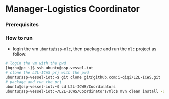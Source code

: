 # Manager-Logistics Coordinator
### Prerequisites
### How to run
- login the vm `ubuntu@ssp-mlc`, then package and run the `mlc` project as follow:
```bash
# login the vm with the pwd
[bqzhu@pc ~]$ ssh ubuntu@ssp-vessel-iot
# clone the L2L-ICWS prj with the pwd
ubuntu@ssp-vessel-iot:~$ git clone git@github.com:i-qiqi/L2L-ICWS.git
# package and run the prj
ubuntu@ssp-vessel-iot:~$ cd L2L-ICWS/Coordinators
ubuntu@ssp-vessel-iot:~/L2L-ICWS/Coordinators/mlc$ mvn clean install -DskipTests spring-boot:run
```

